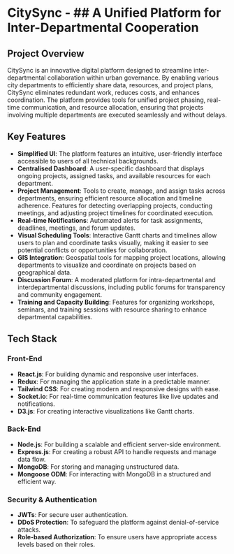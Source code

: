 # CitySync - ## A Unified Platform for Inter-Departmental Cooperation

## Project Overview

CitySync is an innovative digital platform designed to streamline inter-departmental collaboration within urban governance. By enabling various city departments to efficiently share data, resources, and project plans, CitySync eliminates redundant work, reduces costs, and enhances coordination. The platform provides tools for unified project phasing, real-time communication, and resource allocation, ensuring that projects involving multiple departments are executed seamlessly and without delays.

## Key Features

- **Simplified UI**: The platform features an intuitive, user-friendly interface accessible to users of all technical backgrounds.
- **Centralised Dashboard**: A user-specific dashboard that displays ongoing projects, assigned tasks, and available resources for each department.
- **Project Management**: Tools to create, manage, and assign tasks across departments, ensuring efficient resource allocation and timeline adherence. Features for detecting overlapping projects, conducting meetings, and adjusting project timelines for coordinated execution.
- **Real-time Notifications**: Automated alerts for task assignments, deadlines, meetings, and forum updates.
- **Visual Scheduling Tools**: Interactive Gantt charts and timelines allow users to plan and coordinate tasks visually, making it easier to see potential conflicts or opportunities for collaboration.
- **GIS Integration**: Geospatial tools for mapping project locations, allowing departments to visualize and coordinate on projects based on geographical data.
- **Discussion Forum**: A moderated platform for intra-departmental and interdepartmental discussions, including public forums for transparency and community engagement.
- **Training and Capacity Building**: Features for organizing workshops, seminars, and training sessions with resource sharing to enhance departmental capabilities.

## Tech Stack

### Front-End
- **React.js**: For building dynamic and responsive user interfaces.
- **Redux**: For managing the application state in a predictable manner.
- **Tailwind CSS**: For creating modern and responsive designs with ease.
- **Socket.io**: For real-time communication features like live updates and notifications.
- **D3.js**: For creating interactive visualizations like Gantt charts.

### Back-End
- **Node.js**: For building a scalable and efficient server-side environment.
- **Express.js**: For creating a robust API to handle requests and manage data flow.
- **MongoDB**: For storing and managing unstructured data.
- **Mongoose ODM**: For interacting with MongoDB in a structured and efficient way.

### Security & Authentication
- **JWTs**: For secure user authentication.
- **DDoS Protection**: To safeguard the platform against denial-of-service attacks.
- **Role-based Authorization**: To ensure users have appropriate access levels based on their roles.
